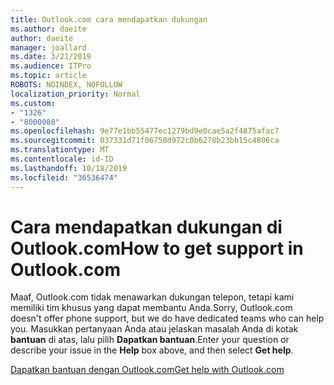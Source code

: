 ```yaml
---
title: Outlook.com cara mendapatkan dukungan
ms.author: daeite
author: daeite
manager: joallard
ms.date: 3/21/2019
ms.audience: ITPro
ms.topic: article
ROBOTS: NOINDEX, NOFOLLOW
localization_priority: Normal
ms.custom:
- "1326"
- "8000080"
ms.openlocfilehash: 9e77e1bb55477ec1279bd9e0cae5a2f4875afac7
ms.sourcegitcommit: 037331d71f06750d972c0b6278b23bb15c4806ca
ms.translationtype: MT
ms.contentlocale: id-ID
ms.lasthandoff: 10/18/2019
ms.locfileid: "36536474"
---
```

# <a name="how-to-get-support-in-outlookcom"></a><span data-ttu-id="cd049-102">Cara mendapatkan dukungan di Outlook.com</span><span class="sxs-lookup"><span data-stu-id="cd049-102">How to get support in Outlook.com</span></span>

<span data-ttu-id="cd049-103">Maaf, Outlook.com tidak menawarkan dukungan telepon, tetapi kami memiliki tim khusus yang dapat membantu Anda.</span><span class="sxs-lookup"><span data-stu-id="cd049-103">Sorry, Outlook.com doesn't offer phone support, but we do have dedicated teams who can help you.</span></span>
<span data-ttu-id="cd049-104">Masukkan pertanyaan Anda atau jelaskan masalah Anda di kotak **bantuan** di atas, lalu pilih **Dapatkan bantuan**.</span><span class="sxs-lookup"><span data-stu-id="cd049-104">Enter your question or describe your issue in the **Help** box above, and then select **Get help**.</span></span>

[<span data-ttu-id="cd049-105">Dapatkan bantuan dengan Outlook.com</span><span class="sxs-lookup"><span data-stu-id="cd049-105">Get help with Outlook.com</span></span>](https://support.office.com/article/40676ad0-c831-45ac-a023-5be633be798d?wt.mc_id=Office_Outlook_com_Alchemy)

